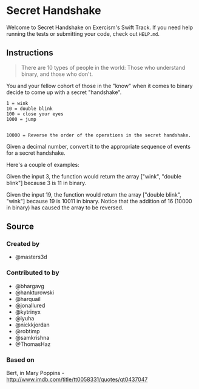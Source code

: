 # Secret Handshake

Welcome to Secret Handshake on Exercism's Swift Track.
If you need help running the tests or submitting your code, check out `HELP.md`.

## Instructions

> There are 10 types of people in the world: Those who understand
> binary, and those who don't.

You and your fellow cohort of those in the "know" when it comes to
binary decide to come up with a secret "handshake".

```text
1 = wink
10 = double blink
100 = close your eyes
1000 = jump


10000 = Reverse the order of the operations in the secret handshake.
```

Given a decimal number, convert it to the appropriate sequence of events for a secret handshake.

Here's a couple of examples:

Given the input 3, the function would return the array
["wink", "double blink"] because 3 is 11 in binary.

Given the input 19, the function would return the array
["double blink", "wink"] because 19 is 10011 in binary.
Notice that the addition of 16 (10000 in binary)
has caused the array to be reversed.

## Source

### Created by

- @masters3d

### Contributed to by

- @bhargavg
- @hankturowski
- @harquail
- @jonallured
- @kytrinyx
- @lyuha
- @nickkjordan
- @robtimp
- @samkrishna
- @ThomasHaz

### Based on

Bert, in Mary Poppins - http://www.imdb.com/title/tt0058331/quotes/qt0437047